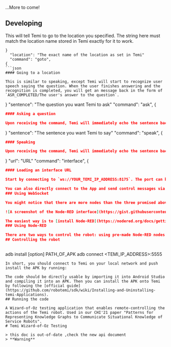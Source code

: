 ...More to come!
## Developing

This will tell Temi to go to the location you specified. The string here must match the location name stored in Temi exactly for it to work.
```
}
  "location": "The exact name of the location as set in Temi"
  "command": "goto",
{
```json
#### Going to a location

This is similar to speaking, except Temi will start to recognize user speech saying the question. When the user finishes answering and the recognition is completed, you will get an message back in the form of `ASR_COMPLETED/The user's answer to the question`.
```
}
  "sentence": "The question you want Temi to ask"
  "command": "ask",
{
```json
#### Asking a question

Upon receiving the command, Temi will immediately echo the sentence back to your client, and begin to speak. You can use this to check if the sentences are in order. When Temi finishes speaking, another message will be sent to you in the format of `TTS_COMPLETED/The sentence you want Temi to say`. This will let you know when to proceed to the next action.
```
}
  "sentence": "The sentence you want Temi to say"
  "command": "speak",
{
```json
#### Speaking

Upon receiving the command, Temi will immediately echo the sentence back to your client, and begin to speak. You can use this to check if the sentences are in order. When Temi finishes speaking, another message will be sent to you in the format of `TTS_COMPLETED/The sentence you want Temi to say`. This will let you know when to proceed to the next action.
```
}
  "url": "URL"
  "command": "interface",
{
```json
#### Loading an interface URL

Start by connecting to `ws://YOUR_TEMI_IP_ADDRESS:8175`. The port can be changed by modifying the `int port = 8175;` line in the `onResume()` method in `MainActivity.java`. Upon connection, you should receive a message saying "Temi is ready to receive commands!". Then you can control Temi by sending commands in the format below:

You can also directly connect to the App and send control messages via WebSocket. All messages are in JSON format. 
### Using WebSocket

You might notice that there are more nodes than the three promised above. The nodes about knowledge graph and interfaces are used in the paper to control a custom-built KG interface. You can find the code for the interface [here](https://github.com/tongji-cdi/temi-kg-ui).

![A screenshot of the Node-RED interface](https://gist.githubusercontent.com/shaunabanana/1c70946826b08cb46c49c8e8b105a726/raw/a68029977d63b68806bb839ebe2e3f338be5e00f/screenshot.png)

The easiest way is to [install Node-RED](https://nodered.org/docs/getting-started/local), and use the nodes we developed for this purpose. A JSON file containing the nodes can be found [here](https://gist.github.com/shaunabanana/1c70946826b08cb46c49c8e8b105a726). Once you start Node-RED, import the JSON file and you should see something like this:
### Using Node-RED

There are two ways to control the robot: using pre-made Node-RED nodes and using WebSocket messages. Currently, we support controlling Temi to speak, ask questions, and go to pre-defined locations.
## Controlling the robot
        
```
adb install [option] PATH_OF_APK
adb connect <TEMI_IP_ADDRESS>:5555
```
In short, you should connect to Temi on your local network and push install the APK by running:

The code should be directly usable by importing it into Android Studio and compiling it into an APK. Then you can install the APK onto Temi by following the [official guide](https://github.com/robotemi/sdk/wiki/Installing-and-Uninstalling-temi-Applications).
## Running the code

A Wizard-of-Oz testing application that enables remote-controlling the actions of the Temi robot. Used in our CHI'21 paper "Patterns for Representing Knowledge Graphs to Communicate Situational Knowledge of Service Robots".
# Temi Wizard-of-Oz Testing

> this doc is out-of-date ,check the new api document
> **Warning**
